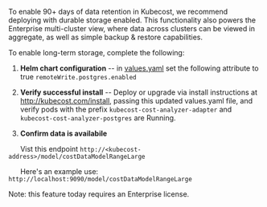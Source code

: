 To enable 90+ days of data retention in Kubecost, we recommend deploying with durable storage enabled. 
This functionality also powers the Enterprise multi-cluster view, where data across clusters can be viewed in aggregate, as well as simple backup & restore capabilities.

To enable long-term storage, complete the following:

1. **Helm chart configuration** -- in [values.yaml](https://github.com/kubecost/cost-analyzer-helm-chart/blob/master/cost-analyzer/values.yaml) set the following attribute 
to true `remoteWrite.postgres.enabled`
 
2. **Verify successful install** -- Deploy or upgrade via install instructions at <http://kubecost.com/install>, passing this updated values.yaml file, and verify pods with the prefix `kubecost-cost-analyzer-adapter`
and `kubecost-cost-analyzer-postgres` are Running.

3. **Confirm data is availabile**

&nbsp;&nbsp;&nbsp;&nbsp;&nbsp;&nbsp;Vist this endpoint `http://<kubecost-address>/model/costDataModelRangeLarge`

&nbsp;&nbsp;&nbsp;&nbsp;&nbsp;&nbsp;Here's an example use: `http://localhost:9090/model/costDataModelRangeLarge`

Note: this feature today requires an Enterprise license. 
